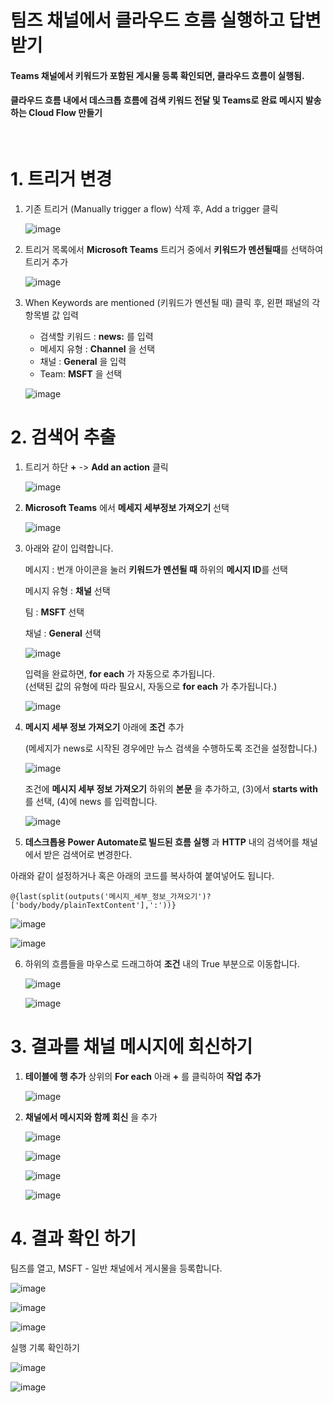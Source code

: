 # 팀즈 채널에서 클라우드 흐름 실행하고 답변 받기

#### Teams 채널에서 키워드가 포함된 게시물 등록 확인되면, 클라우드 흐름이 실행됨.
#### 클라우드 흐름 내에서 데스크톱 흐름에 검색 키워드 전달 및 Teams로 완료 메시지 발송하는 Cloud Flow 만들기

<br> 

# 1. 트리거 변경

1. 기존 트리거 (Manually trigger a flow) 삭제 후, Add a trigger 클릭

   ![image](https://github.com/user-attachments/assets/8f6c8864-ade7-440e-a48b-27ec7cdfb40f)


2. 트리거 목록에서 **Microsoft Teams** 트리거 중에서 **키워드가 멘션될때**를  선택하여 트리거 추가

   ![image](https://github.com/user-attachments/assets/5a7127f1-0f47-4ee7-ae17-d29ea225b62b)

3. When Keywords are mentioned (키워드가 멘션될 때) 클릭 후, 왼편 패널의 각 항목별 값 입력
 
   - 검색할 키워드 : **news:** 를 입력 
   - 메세지 유형 : **Channel** 을 선택
   - 채널 : **General** 을 입력
   - Team: **MSFT** 을 선택   

    ![image](https://github.com/user-attachments/assets/10bb2866-aff5-4ea6-9396-42f859d71079)

# 2. 검색어 추출 

1. 트리거 하단 **+** -> **Add an action** 클릭

   ![image](https://github.com/user-attachments/assets/65833e69-ce96-48d6-9424-ee48d957dbe7)

2. **Microsoft Teams** 에서 **메세지 세부정보 가져오기** 선택

   ![image](https://github.com/user-attachments/assets/07ebb8d4-f48f-42bc-8292-1b26da2d4631)


3. 아래와 같이 입력합니다.

   메시지 : 번개 아이콘을 눌러 **키워드가 멘션될 때** 하위의 **메시지 ID**를 선택
   
   메시지 유형 : **채널** 선택

   팀 : **MSFT** 선택

   채널 : **General** 선택

   ![image](https://github.com/user-attachments/assets/a3abf4ae-6a20-48e2-8a6a-af63d2071e4c)


   입력을 완료하면, **for each** 가 자동으로 추가됩니다.<br/>
   (선택된 값의 유형에 따라 필요시, 자동으로 **for each** 가 추가됩니다.)

   ![image](https://github.com/user-attachments/assets/d8cafb69-1a2a-4c4e-b49f-b086d20809ea)


4. **메시지 세부 정보 가져오기** 아래에 **조건** 추가
   
    (메세지가 news로 시작된 경우에만 뉴스 검색을 수행하도록 조건을 설정합니다.)

    ![image](https://github.com/user-attachments/assets/1d35cf45-fbdf-4420-ab59-594232a710ba)

    조건에 **메시지 세부 정보 가져오기** 하위의 **본문** 을 추가하고, (3)에서 **starts with**를 선택, (4)에 news 를 입력합니다.
    
    ![image](https://github.com/user-attachments/assets/a61120fe-41cc-44d0-9423-3b2bf8261ed9)



5. **데스크톱용 Power Automate로 빌드된 흐름 실행** 과 **HTTP** 내의 검색어를 채널에서 받은 검색어로 변경한다.

아래와 같이 설정하거나 혹은 아래의 코드를 복사하여 붙여넣어도 됩니다.

```
@{last(split(outputs('메시지_세부_정보_가져오기')?['body/body/plainTextContent'],':'))}
```

   ![image](https://github.com/user-attachments/assets/c0aff247-c158-43c5-9f23-bfee5307a47b)


   ![image](https://github.com/user-attachments/assets/559ccbf7-f9b4-4c60-8932-d3a28d96bc16)


   

6. 하위의 흐름들을 마우스로 드래그하여  **조건** 내의 True 부분으로 이동합니다.

   ![image](https://github.com/user-attachments/assets/d14bd7ba-9cf9-407c-af62-49433bd63404)

   ![image](https://github.com/user-attachments/assets/5235e123-dfba-4733-b88b-343d4e7b6706)


# 3. 결과를 채널 메시지에 회신하기

1. **테이블에 행 추가** 상위의 **For each** 아래 **+** 를 클릭하여 **작업 추가**

    ![image](https://github.com/user-attachments/assets/8be93eab-5adc-484b-85df-74bb45fd98d7)

2. **채널에서 메시지와 함께 회신** 을 추가

    ![image](https://github.com/user-attachments/assets/c8891082-18f9-4e0a-a880-85460fac2e3d)


   ![image](https://github.com/user-attachments/assets/b9f12c9f-103b-41a5-918e-eb6ddcc2a523)


   ![image](https://github.com/user-attachments/assets/36195ce2-1650-4a6e-aad6-f136af0fb464)


   ![image](https://github.com/user-attachments/assets/c67adab8-cfe0-4c7f-9a97-a2ad6d32ea74)

   



# 4. 결과 확인 하기

팀즈를 열고, MSFT - 일반 채널에서 게시물을 등록합니다.
    
   ![image](https://github.com/user-attachments/assets/db84b2c6-6b16-432a-b00c-2c20f14a620b)

   ![image](https://github.com/user-attachments/assets/45a7ccb8-1cba-48c9-82e4-fcbafed27271)

   ![image](https://github.com/user-attachments/assets/6d3fb990-06ea-4e51-b17c-0f4b44f56d3c)

실행 기록 확인하기

   ![image](https://github.com/user-attachments/assets/d988a0b4-c882-4fab-b3e7-130dc8dac7c3)

   
   ![image](https://github.com/user-attachments/assets/7b2e2b70-b38f-4bd6-ad82-463c54084cbc)



